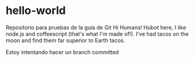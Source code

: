 # hello-world
Repositorio para pruebas de la guía de Git
Hi Humans!
Hubot here, I like node.js and coffeescript (that's what I'm made of!).
I've had tacos on the moon and find them far superior to Earth tacos.

Estoy intentando hacer un branch committed
